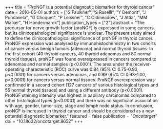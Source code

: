 +++
title = "ProNGF is a potential diagnostic biomarker for thyroid cancer"
date = 2016-05-01
authors = ["S Faulkner", "S Roselli", "Y Demont", "J Pundavela", "G Choquet", "P Leissner", "C Oldmeadow", "J Attia", "MM Walker", "H Hondermarck"]
publication_types = ["2"]
abstract = "The precursor for nerve growth factor (proNGF) is expressed in some cancers but its clinicopathological significance is unclear. The present study aimed to define the clinicopathological significance of proNGF in thyroid cancer. ProNGF expression was analysed by immunohistochemistry in two cohorts of cancer versus benign tumors (adenoma) and normal thyroid tissues. In the first cohort (40 thyroid cancers, 40 thyroid adenomas and 80 normal thyroid tissues), proNGF was found overexpressed in cancers compared to adenomas and normal samples (p<0.0001). The area under the receiver-operating characteristic (ROC) curve was 0.84 (95% CI 0.75-0.93, p<0.0001) for cancers versus adenomas, and 0.99 (95% CI 0.98-1.00, p<0.0001) for cancers versus normal tissues. ProNGF overexpression was confirmed in a second cohort (127 cancers of various histological types and 55 normal thyroid tissues) and using a different antibody (p<0.0001). ProNGF staining intensity was highest in papillary carcinomas compared to other histological types (p<0.0001) and there was no significant association with age, gender, tumor size, stage and lymph node status. In conclusion, proNGF is increased in thyroid cancer and should be considered as a new potential diagnostic biomarker."
featured = false
publication = "*Oncotarget*"
doi = "10.18632/oncotarget.8652"
+++

